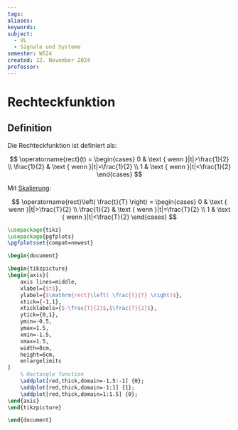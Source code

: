 ```yaml
---
tags: 
aliases: 
keywords: 
subject:
  - VL
  - Signale und Systeme
semester: WS24
created: 12. November 2024
professor:
---
```

 

# Rechteckfunktion

## Definition

Die Rechteckfunktion ist definiert als:

$$
\operatorname{rect}(t) = \begin{cases}
0 & \text { wenn }|t|>\frac{1}{2} \\
\frac{1}{2} & \text { wenn }|t|=\frac{1}{2} \\
1 & \text { wenn }|t|<\frac{1}{2} 
\end{cases}
$$

Mit [Skalierung](Elementare%20Operationen%20auf%20Signalen.md):

$$
\operatorname{rect}\left( \frac{t}{T} \right) = \begin{cases}
0 & \text { wenn }|t|>\frac{T}{2} \\
\frac{1}{2} & \text { wenn }|t|=\frac{T}{2} \\
1 & \text { wenn }|t|<\frac{T}{2} 
\end{cases}
$$
```tikz
\usepackage{tikz}
\usepackage{pgfplots}
\pgfplotsset{compat=newest}

\begin{document}

\begin{tikzpicture}
\begin{axis}[
    axis lines=middle,
    xlabel={$t$},
    ylabel={$\mathrm{rect}\left( \frac{t}{T} \right)$},
    xtick={-1,1},
    xticklabels={$-\frac{T}{2}$,$\frac{T}{2}$},
    ytick={0,1},
    ymin=-0.5,
    ymax=1.5,
    xmin=-1.5,
    xmax=1.5,
    width=8cm,
    height=6cm,
    enlargelimits
]
    % Rectangle function
    \addplot[red,thick,domain=-1.5:-1] {0};
    \addplot[red,thick,domain=-1:1] {1};
    \addplot[red,thick,domain=1:1.5] {0};
\end{axis}
\end{tikzpicture}

\end{document}

```

